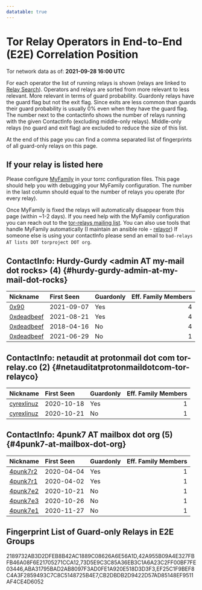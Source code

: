 ```yaml
---
datatable: true
---
```



# Tor Relay Operators in End-to-End (E2E) Correlation Position

Tor network data as of: **2021-09-28 16:00 UTC**

For each operator the list of running relays is shown (relays are linked to [Relay Search](https://metrics.torproject.org/rs.html)).
Operators and relays are sorted from more relevant to less relevant. More relevant in terms of guard probability.
Guardonly relays have the guard flag but not the exit flag.
Since exits are less common than guards their guard probability is usually 0% even when they have the guard flag.
The number next to the contactinfo shows the number of relays running with the given ContactInfo (excluding middle-only relays).
Middle-only relays (no guard and exit flag) are excluded to reduce the size of this list.

At the end of this page you can find a comma separated list of fingerprints of all guard-only relays on this page.

## If your relay is listed here
Please configure [MyFamily](https://www.torproject.org/docs/tor-manual.html.en#MyFamily) in your torrc configuration files.
This page should help you with debugging your MyFamily configuration. The number in the last column should equal to the number of
relays you operate (for every relay).

Once MyFamily is fixed the relays will automatically disappear from this page (within ~1-2 days).
If you need help with the MyFamily configuration you can reach out to the
[tor-relays mailing list](https://lists.torproject.org/cgi-bin/mailman/listinfo/tor-relays).
You can also use tools that handle MyFamily automatically (I maintain an ansible role - 
[relayor](https://medium.com/@nusenu/deploying-tor-relays-with-ansible-6612593fa34d))
If someone else is using your contactInfo please send an email to ```bad-relays AT lists DOT torproject DOT org```.


## ContactInfo: Hurdy-Gurdy &lt;admin AT my-mail dot rocks&gt; (4) {#hurdy-gurdy-admin-at-my-mail-dot-rocks}

| Nickname                                                                                              | First Seen   | Guardonly   |   Eff. Family Members |
|:------------------------------------------------------------------------------------------------------|:-------------|:------------|----------------------:|
| [0x90](https://metrics.torproject.org/rs.html#details/EF25C1F9BEF8C4A3F2859493C7C8C5148725B4E7)       | 2021-09-07   | Yes         |                     4 |
| [0xdeadbeef](https://metrics.torproject.org/rs.html#details/42A955B09A4E327FBFB46A08F6E21705271CCA12) | 2021-08-21   | Yes         |                     4 |
| [0xdeadbeef](https://metrics.torproject.org/rs.html#details/D1B853ED27E4DFDCA3A54D3F2E269C4D94677F66) | 2018-04-16   | No          |                     4 |
| [0xdeadbeef](https://metrics.torproject.org/rs.html#details/9E195D72D11644A3C1D620463405335905584B40) | 2021-06-29   | No          |                     1 |

## ContactInfo: netaudit at protonmail dot com tor-relay.co (2) {#netauditatprotonmaildotcom-tor-relayco}

| Nickname                                                                                              | First Seen   | Guardonly   |   Eff. Family Members |
|:------------------------------------------------------------------------------------------------------|:-------------|:------------|----------------------:|
| [cyrexlinuz](https://metrics.torproject.org/rs.html#details/73D5E9C3C85A36EB3C1A6A23C2FF00BF7FE03446) | 2020-10-18   | Yes         |                     1 |
| [cyrexlinuz](https://metrics.torproject.org/rs.html#details/EEDDDD9C8D0CE02449BA17DF99E0285CACA467B5) | 2020-10-21   | No          |                     1 |

## ContactInfo: 4punk7 AT mailbox dot org (5) {#4punk7-at-mailbox-dot-org}

| Nickname                                                                                            | First Seen   | Guardonly   |   Eff. Family Members |
|:----------------------------------------------------------------------------------------------------|:-------------|:------------|----------------------:|
| [4punk7r2](https://metrics.torproject.org/rs.html#details/CB2DBDB2D9422D57AD85148EF9511AF4CE4D6052) | 2020-04-04   | Yes         |                     1 |
| [4punk7r1](https://metrics.torproject.org/rs.html#details/ABA31795BAD2AB8097F3AD0FE1A920E518D3D3F3) | 2020-04-02   | Yes         |                     1 |
| [4punk7e2](https://metrics.torproject.org/rs.html#details/68057FD302B0F83C0ED00B6D70FDAD6BEEF2005B) | 2020-10-21   | No          |                     1 |
| [4punk7e3](https://metrics.torproject.org/rs.html#details/F42FF0E095F23AD253622272F984649DDEEB402C) | 2020-10-26   | No          |                     1 |
| [4punk7e1](https://metrics.torproject.org/rs.html#details/2E0C69E59B5B6AA15BB1C269690722607663416C) | 2020-11-27   | No          |                     1 |


## Fingerprint List of Guard-only Relays in E2E Groups

2189732AB3D2DFEB8B42AC1889C08626A6E56A1D,42A955B09A4E327FBFB46A08F6E21705271CCA12,73D5E9C3C85A36EB3C1A6A23C2FF00BF7FE03446,ABA31795BAD2AB8097F3AD0FE1A920E518D3D3F3,EF25C1F9BEF8C4A3F2859493C7C8C5148725B4E7,CB2DBDB2D9422D57AD85148EF9511AF4CE4D6052